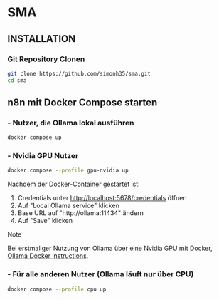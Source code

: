 # SMA

## INSTALLATION

### Git Repository Clonen
```bash
git clone https://github.com/simonh35/sma.git
cd sma
```

## n8n mit Docker Compose starten

### - Nutzer, die Ollama lokal ausführen
```bash
docker compose up
```


### - Nvidia GPU Nutzer
```bash
docker compose --profile gpu-nvidia up
```
Nachdem der Docker-Container gestartet ist:
1. Credentials unter <http://localhost:5678/credentials> öffnen
2. Auf "Local Ollama service" klicken
3. Base URL auf "http://ollama:11434" ändern
4. Auf "Save" klicken

> [!NOTE]
> Bei erstmaliger Nutzung von Ollama über eine Nvidia GPU mit Docker, 
> [Ollama Docker instructions](https://github.com/ollama/ollama/blob/main/docs/docker.md).


### - Für alle anderen Nutzer (Ollama läuft nur über CPU)
```bash
docker compose --profile cpu up
```